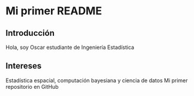 # Mi primer README
## Introducción
Hola, soy Oscar estudiante de Ingeniería Estadística
## Intereses
Estadística espacial, computación bayesiana y ciencia de datos
Mi primer repositorio en GitHub
